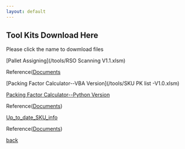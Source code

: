 ```yaml
---
layout: default
---
```


## Tool Kits Download Here
Please click the name to dowmload files

[Pallet Assigning](/tools/RSO Scanning V1.1.xlsm)

Reference([Documents](/tools/RSO收货工具使用说明.docx)

[Packing Factor Calculator--VBA Version](/tools/SKU PK list -V1.0.xlsm)

[Packing Factor Calculator--Python Version](https://github.com/Lordbread/Shoebox_PalletLoader)

Reference([Documents]())

[Up_to_date_SKU_info]()

Reference([Documents]())


[back](./)
